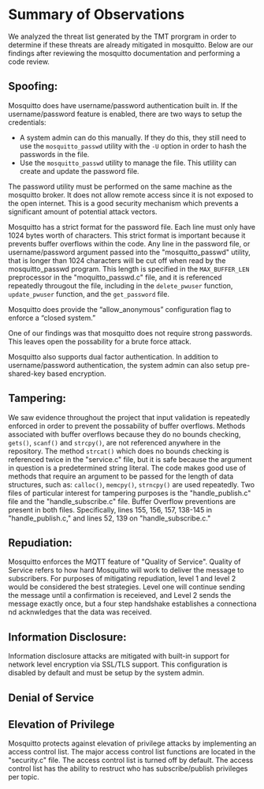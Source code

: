 # Summary of Observations

We analyzed the threat list generated by the TMT prorgram in order to determine if these threats are already mitigated in mosquitto.  Below are our findings after reviewing the mosquitto documentation and performing a code review.

## Spoofing: 
Mosquitto does have username/password authentication built in.  If the username/password feature is enabled, there are two ways to setup the credentials: 
* A system admin can do this manually.  If they do this, they still need to use the `mosquitto_passwd` utility with the `-U` option in order to hash the passwords in the file. 
* Use the `mosquitto_passwd` utility to manage the file. This utlility can create and update the password file.

The password utility must be performed on the same machine as the mosquitto broker.  It does not allow remote access since it is not exposed to the open internet.  This is a good security mechanism which prevents a significant amount of potential attack vectors.

Mosquitto has a strict format for the password file.  Each line must only have 1024 bytes worth of characters. This strict format is important because it prevents buffer overflows within the code.  Any line in the password file, or username/password argument passed into the "mosquitto_passwd" utility, that is longer than 1024 characters will be cut off when read by the mosquitto_passwd program.  This length is specified in the `MAX_BUFFER_LEN` preprocessor in the "moquitto_passwd.c" file, and it is referenced repeatedly througout the file, including in the `delete_pwuser` function, `update_pwuser` function, and the `get_password` file.   

Mosquitto does provide the “allow_anonymous”  configuration flag to enforce a “closed system.” 

One of our findings was that mosquitto does not require strong passwords.  This leaves open the possability for a brute force attack.  

Mosquitto also supports dual factor authentication.  In addition to username/password authentication, the system admin can also setup pre-shared-key based encryption.  

## Tampering:
We saw evidence throughout the project that input validation is repeatedly enforced in order to prevent the possability of buffer overflows.   Methods associated with buffer overflows because they do no bounds checking, `gets()`, `scanf()` and `strcpy()`, are not referenced anywhere in the repository.  The method `strcat()` which does no bounds checking is referenced twice in the "service.c" file, but it is safe because the argument in question is a predetermined string literal.  The code makes good use of methods that require an argument to be passed for the length of data structures,  such as: `calloc()`, `memcpy()`, `strncpy()` are used repeatedly. Two files of particular interest for tampering purposes is the "handle_publish.c" file and the "handle_subscribe.c" file.  Buffer Overflow preventions are present in both files.  Specifically, lines 155, 156, 157, 138-145 in "handle_publish.c," and lines 52, 139 on "handle_subscribe.c."  

## Repudiation:
Mosquitto enforces the MQTT feature of "Quality of Service".  Quality of Service refers to how hard Mosquitto will work to deliver the message to subscribers.  For purposes of mitigating repudiation, level 1 and level 2 would be considered the best strategies.  Level one will continue sending the message until a confirmation is receieved, and Level 2 sends the message exactly once, but a four step handshake establishes a connectiona nd acknwledges that the data was received. 

## Information Disclosure:
Information disclosure attacks are mitigated with built-in support for network level encryption via SSL/TLS support. This configuration is disabled by default and must be setup by the system admin. 

## Denial of Service

## Elevation of Privilege
Mosquitto protects against elevation of privilege attacks by implementing an access control list.  The major access control list functions are located in the "security.c" file.  The access control list is turned off by default.  The access control list has the ability to restruct who has subscribe/publish privileges per topic.

  

